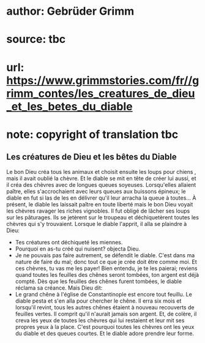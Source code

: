 # author: Gebrüder Grimm
# source: tbc
# url: https://www.grimmstories.com/fr//grimm_contes/les_creatures_de_dieu_et_les_betes_du_diable
# note: copyright of translation tbc

## Les créatures de Dieu et les bêtes du Diable 

Le bon Dieu créa tous les animaux et choisit ensuite les loups pour
chiens , mais il avait oublié la chèvre. Et le diable se mit en tête de
créer lui aussi, et il créa des chèvres avec de longues queues soyeuses.
Lorsqu'elles allaient paître, elles s'accrochaient avec leurs queues
aux buissons épineux; le diable en fut si las de les en délivrer qu'il
leur arracha la queue à toutes... À présent, le diable les laissait
paître en toute liberté mais le bon Dieu voyait les chèvres ravager les
riches vignobles. Il fut obligé de lâcher ses loups sur les pâturages.
Ils se jetèrent sur le troupeau et déchiquetèrent toutes les chèvres qui
s'y trouvaient.
Lorsque le diable l'apprit, il alla se plaindre à Dieu:
- Tes créatures ont déchiqueté les miennes.
- Pourquoi en as-tu créé qui nuisent? objecta Dieu.
- Je ne pouvais pas faire autrement, se défendit le diable. C'est dans
ma nature de faire du mal; donc tout ce que je crée doit être comme moi.
Et ces chèvres, tu vas me les payer!
Bien entendu, je te les paierai; reviens quand toutes les feuilles des
chênes seront tombées, ton argent est déjà compté.
Dès que les feuilles des chênes furent tombées, le diable réclama sa
créance. Mais Dieu dit:
- Le grand chêne à l'église de Constantinople est encore tout feuillu.
Le diable pesta et s'en alla pour chercher le chêne. Il erra six mois
et lorsqu'il revint, tous les autres chênes étaient à nouveau
recouverts de feuilles vertes. Il comprit qu'il n'aurait jamais son
argent. Et, de colère, il creva les yeux de toutes les chèvres qui lui
restaient et leur mit ses propres yeux à la place. C'est pourquoi
toutes les chèvres ont les yeux du diable et des queues courtes. Et le
diable adore prendre leur forme.
